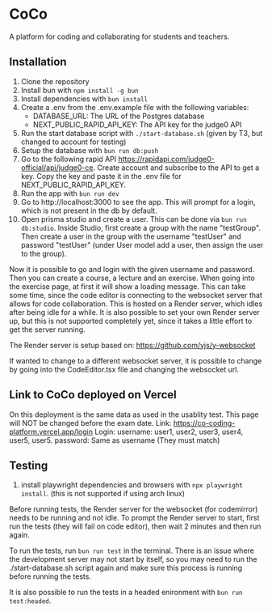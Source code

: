 # CoCo

A platform for coding and collaborating for students and teachers.

## Installation

1. Clone the repository
2. Install bun with `npm install -g bun`
3. Install dependencies with `bun install`
4. Create a .env from the .env.example file with the following variables:
   - DATABASE_URL: The URL of the Postgres database
   - NEXT_PUBLIC_RAPID_API_KEY: The API key for the judge0 API
5. Run the start database script with `./start-database.sh` (given by T3, but changed to account for testing)
6. Setup the database with `bun run db:push`
7. Go to the following rapid API https://rapidapi.com/judge0-official/api/judge0-ce. Create account and subscribe to the API to get a key. Copy the key and paste it in the .env file for NEXT_PUBLIC_RAPID_API_KEY.
8. Run the app with `bun run dev`
9. Go to http://localhost:3000 to see the app. This will prompt for a login, which is not present in the db by default.
10. Open prisma studio and create a user. This can be done via `bun run db:studio`. Inside Studio, first create a group with the name "testGroup". Then create a user in the group with the username "testUser" and password "testUser" (under User model add a user, then assign the user to the group).

Now it is possible to go and login with the given username and password. Then you can create a course, a lecture and an exercise. When going into the exercise page, at first it will show a loading message. This can take some time, since the code editor is connecting to the websocket server that allows for code collaboration. This is hosted on a Render server, which idles after being idle for a while. It is also possible to set your own Render server up, but this is not supported completely yet, since it takes a little effort to get the server running.

The Render server is setup based on:
<https://github.com/yjs/y-websocket>

If wanted to change to a different websocket server, it is possible to change by going into the CodeEditor.tsx file and changing the websocket url.

## Link to CoCo deployed on Vercel
On this deployment is the same data as used in the usablity test. This page will NOT be changed before the exam date.
Link: https://co-coding-platform.vercel.app/login
Login:
   username: user1, user2, user3, user4, user5, user5.
   password: Same as username (They must match)


## Testing

1. install playwright dependencies and browsers with `npx playwright install`. (this is not supported if using arch linux)

Before running tests, the Render server for the websocket (for codemirror) needs to be running and not idle. To prompt the Render server to start, first run the tests (they will fail on code editor), then wait 2 minutes and then run again.


To run the tests, run `bun run test` in the terminal. There is an issue where the development server may not start by itself, so you may need to run the ./start-database.sh script again and make sure this process is running before running the tests.

It is also possible to run the tests in a headed enironment with `bun run test:headed`.